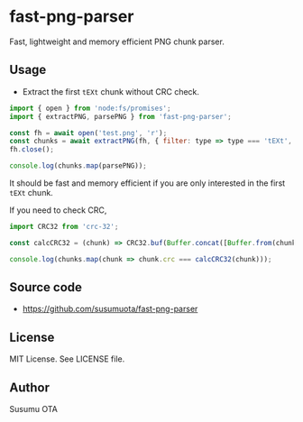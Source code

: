 # fast-png-parser

Fast, lightweight and memory efficient PNG chunk parser.

## Usage

- Extract the first `tEXt` chunk without CRC check.

```javascript
import { open } from 'node:fs/promises';
import { extractPNG, parsePNG } from 'fast-png-parser';

const fh = await open('test.png', 'r');
const chunks = await extractPNG(fh, { filter: type => type === 'tEXt', maxChunks: 1 });
fh.close();

console.log(chunks.map(parsePNG));
```

It should be fast and memory efficient if you are only interested in the first `tEXt` chunk.

If you need to check CRC,

```javascript
import CRC32 from 'crc-32';

const calcCRC32 = (chunk) => CRC32.buf(Buffer.concat([Buffer.from(chunk.type), chunk.data]));

console.log(chunks.map(chunk => chunk.crc === calcCRC32(chunk)));
```

## Source code

- https://github.com/susumuota/fast-png-parser

## License

MIT License. See LICENSE file.

## Author

Susumu OTA

